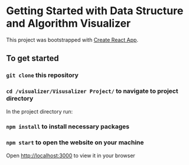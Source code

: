 # Getting Started with Data Structure and Algorithm Visualizer

This project was bootstrapped with [Create React App](https://github.com/facebook/create-react-app).

## To get started

### `git clone` this repository

### `cd /visualizer/Visusalizer Project/` to navigate to project directory

In the project directory run:

### `npm install` to install necessary packages

### `npm start` to open the website on your machine

Open [http://localhost:3000](http://localhost:3000) to view it in your browser

